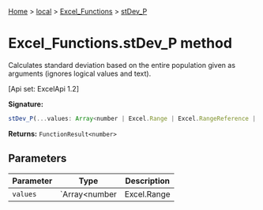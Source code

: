 [Home](./index) &gt; [local](local.md) &gt; [Excel\_Functions](local.excel_functions.md) &gt; [stDev\_P](local.excel_functions.stdev_p.md)

# Excel\_Functions.stDev\_P method

Calculates standard deviation based on the entire population given as arguments (ignores logical values and text). 

 \[Api set: ExcelApi 1.2\]

**Signature:**
```javascript
stDev_P(...values: Array<number | Excel.Range | Excel.RangeReference | Excel.FunctionResult<any>>): FunctionResult<number>;
```
**Returns:** `FunctionResult<number>`

## Parameters

|  Parameter | Type | Description |
|  --- | --- | --- |
|  `values` | `Array<number | Excel.Range | Excel.RangeReference | Excel.FunctionResult<any>>` |  |

